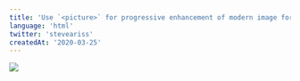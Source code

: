 ```yaml
---
title: 'Use `<picture>` for progressive enhancement of modern image formats'
language: 'html'
twitter: 'steveariss'
createdAt: '2020-03-25'
---
```


<picture>
  <source srcset="/images/wookie.webp" type="image/webp" />
  <source srcset="/images/wookie.jp2" type="image/jp2" />
  <img src="/images/wookie.jxr" type="image/vnd.ms-photo" />
</picture>
